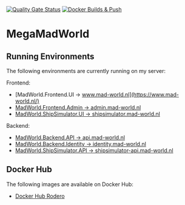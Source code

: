 [![Quality Gate Status](https://sonarcloud.io/api/project_badges/measure?project=oveldman_MadWorldVPS&metric=alert_status)](https://sonarcloud.io/summary/new_code?id=oveldman_MadWorldVPS) [![Docker Builds & Push](https://github.com/oveldman/MadWorldVPS/actions/workflows/docker-builds.yml/badge.svg)](https://github.com/oveldman/MadWorldVPS/actions/workflows/docker-builds.yml)

# MegaMadWorld

## Running Environments
The following environments are currently running on my server:

Frontend:
* [MadWorld.Frontend.UI -> www.mad-world.nl](https://www.mad-world.nl/)
* [MadWorld.Frontend.Admin -> admin.mad-world.nl](https://admin.mad-world.nl/)
* [MadWorld.ShipSimulator.UI -> shipsimulator.mad-world.nl](https://shipsimulator.mad-world.nl/)

Backend:
* [MadWorld.Backend.API -> api.mad-world.nl](https://api.mad-world.nl/swagger/index.html)
* [MadWorld.Backend.Identity -> identity.mad-world.nl](https://identity.mad-world.nl/swagger/index.html)
* [MadWorld.ShipSimulator.API -> shipsimulator-api.mad-world.nl](https://shipsimulator-api.mad-world.nl/swagger/index.html)

## Docker Hub
The following images are available on Docker Hub:
* [Docker Hub Rodero](https://hub.docker.com/search?q=rodero)